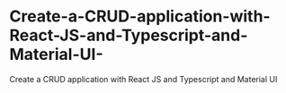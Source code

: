 # Create-a-CRUD-application-with-React-JS-and-Typescript-and-Material-UI-
Create a CRUD application with React JS and Typescript and Material UI 
